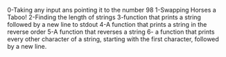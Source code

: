 0-Taking any input ans pointing it to the number 98
1-Swapping Horses a Taboo!
2-Finding the length of strings
3-function that prints a string followed by a new line to stdout
4-A function that prints a string in the reverse order
5-A function that reverses a string
6- a function that prints every other character of a string, starting with the first character, followed by a new line.
